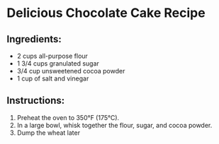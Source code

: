 # Delicious Chocolate Cake Recipe

## Ingredients:
- 2 cups all-purpose flour
- 1 3/4 cups granulated sugar
- 3/4 cup unsweetened cocoa powder
- 1 cup of salt and vinegar

## Instructions:
1. Preheat the oven to 350°F (175°C).
2. In a large bowl, whisk together the flour, sugar, and cocoa powder.
3. Dump the wheat later
